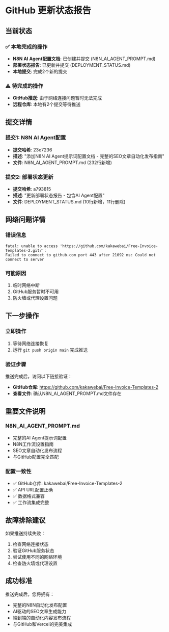 # GitHub 更新状态报告

## 当前状态

### ✅ 本地完成的操作
- **N8N AI Agent配置文档**: 已创建并提交 (N8N_AI_AGENT_PROMPT.md)
- **部署状态报告**: 已更新并提交 (DEPLOYMENT_STATUS.md)
- **本地提交**: 完成2个新的提交

### ⚠️ 待完成的操作
- **GitHub推送**: 由于网络连接问题暂时无法完成
- **远程仓库**: 本地有2个提交等待推送

## 提交详情

### 提交1: N8N AI Agent配置
- **提交哈希**: 23e7236
- **描述**: "添加N8N AI Agent提示词配置文档 - 完整的SEO文章自动化发布指南"
- **文件**: N8N_AI_AGENT_PROMPT.md (232行新增)

### 提交2: 部署状态更新
- **提交哈希**: a793815
- **描述**: "更新部署状态报告 - 包含AI Agent配置"
- **文件**: DEPLOYMENT_STATUS.md (10行新增，11行删除)

## 网络问题详情

### 错误信息
```
fatal: unable to access 'https://github.com/kakawebai/Free-Invoice-Templates-2.git/': 
Failed to connect to github.com port 443 after 21092 ms: Could not connect to server
```

### 可能原因
1. 临时网络中断
2. GitHub服务暂时不可用
3. 防火墙或代理设置问题

## 下一步操作

### 立即操作
1. 等待网络连接恢复
2. 运行 `git push origin main` 完成推送

### 验证步骤
推送完成后，访问以下链接验证：
- **GitHub仓库**: https://github.com/kakawebai/Free-Invoice-Templates-2
- **查看文件**: 确认N8N_AI_AGENT_PROMPT.md文件存在

## 重要文件说明

### N8N_AI_AGENT_PROMPT.md
- 完整的AI Agent提示词配置
- N8N工作流设置指南
- SEO文章自动化发布流程
- 与GitHub配置完全匹配

### 配置一致性
- ✅ GitHub仓库: kakawebai/Free-Invoice-Templates-2
- ✅ API URL配置正确
- ✅ 数据格式兼容
- ✅ 工作流集成完整

## 故障排除建议

如果推送持续失败：
1. 检查网络连接状态
2. 验证GitHub服务状态
3. 尝试使用不同的网络环境
4. 检查防火墙或代理设置

## 成功标准

推送完成后，您将拥有：
- 完整的N8N自动化发布配置
- AI驱动的SEO文章生成能力
- 端到端的自动化内容发布流程
- 与GitHub和Vercel的完美集成
